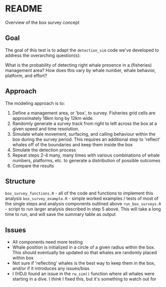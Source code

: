 # README
Overview of the box survey concept

## Goal

The goal of this test is to adapt the `detection_sim` code we've developed to address the overarching question(s):

What is the probability of detecting right whale presence in a (fisheries) management area? How does this vary by whale number, whale behavior, platform, and effort?  

## Approach

The modeling approach is to:
1. Define a management area, or 'box', to survey. Fisheries grid cells are approximately 18km long by 12km wide.
2. Randomly generate a survey track from right to left across the box at a given speed and time resolution.
3. Simulate whale movement, surfacing, and calling behaviour within the box during the survey period. This requires an additional step to 'reflect' whales off of the boundaries and keep them inside the box
4. Simulate the detection process
5. Repeat steps 2-4 many, many times with various combinations of whale numbers, platforms, etc. to generate a distribution of possible outcomes
6. Compare the results

## Structure

`box_survey_functions.R` - all of the code and functions to implement this analysis
`box_survey_example.R` - simple worked examples / tests of most of the single steps and analysis components outlined above
`run_box_surveys.R` - script to run larger analysis described in step 5 above. This will take a long time to run, and will save the summary table as output

## Issues

- All components need more testing
- Whale position is initialized in a circle of a given radius within the box. This should eventually be updated so that whales are randomly placed within box
- Not sure if 'reflecting' whales is the best way to keep them in the box, and/or if it introduces any issues/bias
- I (HDJ) found an issue in the `rw_sim()` function where all whales were starting in a dive. I *think* I fixed this, but it's something to watch out for

